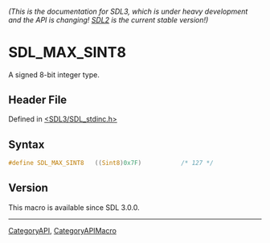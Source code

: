 ###### (This is the documentation for SDL3, which is under heavy development and the API is changing! [SDL2](https://wiki.libsdl.org/SDL2/) is the current stable version!)
# SDL_MAX_SINT8

A signed 8-bit integer type.

## Header File

Defined in [<SDL3/SDL_stdinc.h>](https://github.com/libsdl-org/SDL/blob/main/include/SDL3/SDL_stdinc.h)

## Syntax

```c
#define SDL_MAX_SINT8   ((Sint8)0x7F)           /* 127 */
```

## Version

This macro is available since SDL 3.0.0.

----
[CategoryAPI](CategoryAPI), [CategoryAPIMacro](CategoryAPIMacro)

